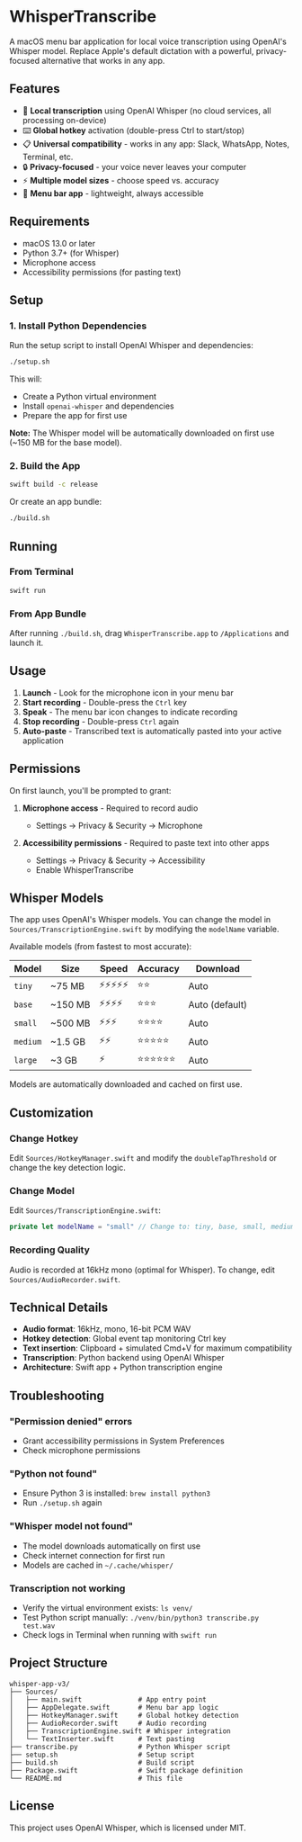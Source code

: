 # WhisperTranscribe

A macOS menu bar application for local voice transcription using OpenAI's Whisper model. Replace Apple's default dictation with a powerful, privacy-focused alternative that works in any app.

## Features

- 🎤 **Local transcription** using OpenAI Whisper (no cloud services, all processing on-device)
- ⌨️ **Global hotkey** activation (double-press Ctrl to start/stop)
- 📋 **Universal compatibility** - works in any app: Slack, WhatsApp, Notes, Terminal, etc.
- 🔒 **Privacy-focused** - your voice never leaves your computer
- ⚡ **Multiple model sizes** - choose speed vs. accuracy
- 🎯 **Menu bar app** - lightweight, always accessible

## Requirements

- macOS 13.0 or later
- Python 3.7+ (for Whisper)
- Microphone access
- Accessibility permissions (for pasting text)

## Setup

### 1. Install Python Dependencies

Run the setup script to install OpenAI Whisper and dependencies:

```bash
./setup.sh
```

This will:
- Create a Python virtual environment
- Install `openai-whisper` and dependencies
- Prepare the app for first use

**Note:** The Whisper model will be automatically downloaded on first use (~150 MB for the base model).

### 2. Build the App

```bash
swift build -c release
```

Or create an app bundle:

```bash
./build.sh
```

## Running

### From Terminal

```bash
swift run
```

### From App Bundle

After running `./build.sh`, drag `WhisperTranscribe.app` to `/Applications` and launch it.

## Usage

1. **Launch** - Look for the microphone icon in your menu bar
2. **Start recording** - Double-press the `Ctrl` key
3. **Speak** - The menu bar icon changes to indicate recording
4. **Stop recording** - Double-press `Ctrl` again
5. **Auto-paste** - Transcribed text is automatically pasted into your active application

## Permissions

On first launch, you'll be prompted to grant:

1. **Microphone access** - Required to record audio
   - Settings → Privacy & Security → Microphone

2. **Accessibility permissions** - Required to paste text into other apps
   - Settings → Privacy & Security → Accessibility
   - Enable WhisperTranscribe

## Whisper Models

The app uses OpenAI's Whisper models. You can change the model in `Sources/TranscriptionEngine.swift` by modifying the `modelName` variable.

Available models (from fastest to most accurate):

| Model | Size | Speed | Accuracy | Download |
|-------|------|-------|----------|----------|
| `tiny` | ~75 MB | ⚡⚡⚡⚡⚡ | ⭐⭐ | Auto |
| `base` | ~150 MB | ⚡⚡⚡⚡ | ⭐⭐⭐ | Auto (default) |
| `small` | ~500 MB | ⚡⚡⚡ | ⭐⭐⭐⭐ | Auto |
| `medium` | ~1.5 GB | ⚡⚡ | ⭐⭐⭐⭐⭐ | Auto |
| `large` | ~3 GB | ⚡ | ⭐⭐⭐⭐⭐⭐ | Auto |

Models are automatically downloaded and cached on first use.

## Customization

### Change Hotkey

Edit `Sources/HotkeyManager.swift` and modify the `doubleTapThreshold` or change the key detection logic.

### Change Model

Edit `Sources/TranscriptionEngine.swift`:

```swift
private let modelName = "small" // Change to: tiny, base, small, medium, or large
```

### Recording Quality

Audio is recorded at 16kHz mono (optimal for Whisper). To change, edit `Sources/AudioRecorder.swift`.

## Technical Details

- **Audio format**: 16kHz, mono, 16-bit PCM WAV
- **Hotkey detection**: Global event tap monitoring Ctrl key
- **Text insertion**: Clipboard + simulated Cmd+V for maximum compatibility
- **Transcription**: Python backend using OpenAI Whisper
- **Architecture**: Swift app + Python transcription engine

## Troubleshooting

### "Permission denied" errors
- Grant accessibility permissions in System Preferences
- Check microphone permissions

### "Python not found"
- Ensure Python 3 is installed: `brew install python3`
- Run `./setup.sh` again

### "Whisper model not found"
- The model downloads automatically on first use
- Check internet connection for first run
- Models are cached in `~/.cache/whisper/`

### Transcription not working
- Verify the virtual environment exists: `ls venv/`
- Test Python script manually: `./venv/bin/python3 transcribe.py test.wav`
- Check logs in Terminal when running with `swift run`

## Project Structure

```
whisper-app-v3/
├── Sources/
│   ├── main.swift              # App entry point
│   ├── AppDelegate.swift       # Menu bar app logic
│   ├── HotkeyManager.swift     # Global hotkey detection
│   ├── AudioRecorder.swift     # Audio recording
│   ├── TranscriptionEngine.swift # Whisper integration
│   └── TextInserter.swift      # Text pasting
├── transcribe.py               # Python Whisper script
├── setup.sh                    # Setup script
├── build.sh                    # Build script
├── Package.swift               # Swift package definition
└── README.md                   # This file
```

## License

This project uses OpenAI Whisper, which is licensed under MIT.
